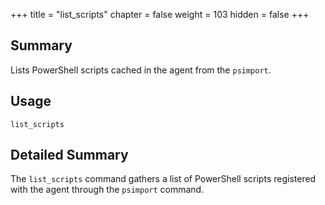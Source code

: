 +++
title = "list_scripts"
chapter = false
weight = 103
hidden = false
+++

## Summary
Lists PowerShell scripts cached in the agent from the `psimport`.

## Usage
```
list_scripts
```

## Detailed Summary
The `list_scripts` command gathers a list of PowerShell scripts registered with the agent through the `psimport` command.
